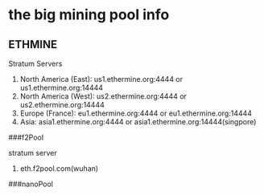 # the big mining pool info

## ETHMINE
Stratum Servers

1. North America (East): us1.ethermine.org:4444 or us1.ethermine.org:14444
2. North America (West): us2.ethermine.org:4444 or us2.ethermine.org:14444
3. Europe (France): eu1.ethermine.org:4444 or eu1.ethermine.org:14444
4. Asia: asia1.ethermine.org:4444 or asia1.ethermine.org:14444(singpore)

###f2Pool

stratum server

1. eth.f2pool.com(wuhan)

###nanoPool
